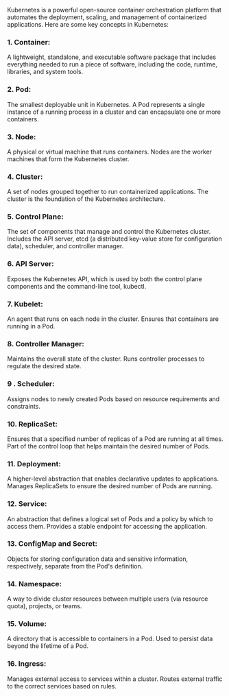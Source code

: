 Kubernetes is a powerful open-source container orchestration platform that automates the deployment, scaling, and management of containerized applications. Here are some key concepts in Kubernetes:

### 1. Container:

A lightweight, standalone, and executable software package that includes everything needed to run a piece of software, including the code, runtime, libraries, and system tools.
### 2. Pod:

The smallest deployable unit in Kubernetes.
A Pod represents a single instance of a running process in a cluster and can encapsulate one or more containers.
### 3. Node:

A physical or virtual machine that runs containers.
Nodes are the worker machines that form the Kubernetes cluster.
### 4. Cluster:

A set of nodes grouped together to run containerized applications.
The cluster is the foundation of the Kubernetes architecture.
### 5. Control Plane:

The set of components that manage and control the Kubernetes cluster.
Includes the API server, etcd (a distributed key-value store for configuration data), scheduler, and controller manager.
### 6. API Server:

Exposes the Kubernetes API, which is used by both the control plane components and the command-line tool, kubectl.
### 7. Kubelet:

An agent that runs on each node in the cluster.
Ensures that containers are running in a Pod.
### 8. Controller Manager:

Maintains the overall state of the cluster.
Runs controller processes to regulate the desired state.
### 9 . Scheduler:

Assigns nodes to newly created Pods based on resource requirements and constraints.
### 10. ReplicaSet:

Ensures that a specified number of replicas of a Pod are running at all times.
Part of the control loop that helps maintain the desired number of Pods.
### 11. Deployment:

A higher-level abstraction that enables declarative updates to applications.
Manages ReplicaSets to ensure the desired number of Pods are running.
### 12. Service:

An abstraction that defines a logical set of Pods and a policy by which to access them.
Provides a stable endpoint for accessing the application.
### 13. ConfigMap and Secret:

Objects for storing configuration data and sensitive information, respectively, separate from the Pod's definition.
### 14. Namespace:

A way to divide cluster resources between multiple users (via resource quota), projects, or teams.
### 15. Volume:

A directory that is accessible to containers in a Pod.
Used to persist data beyond the lifetime of a Pod.
### 16. Ingress:

Manages external access to services within a cluster.
Routes external traffic to the correct services based on rules.
